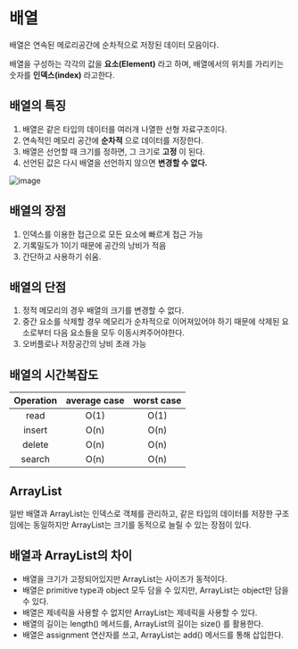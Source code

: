 # 배열
배열은 연속된 메로리공간에 순차적으로 저장된 데이터 모음이다.

배열을 구성하는 각각의 값을 **요소(Element)** 라고 하며, 배열에서의 위치를 가리키는 숫자를 **인덱스(index)** 라고한다.

## 배열의 특징
1. 배열은 같은 타입의 데이터를 여러개 나열한 선형 자료구조이다.  
2. 연속적인 메모리 공간에 **순차적** 으로 데이터를 저장한다.  
3. 배열은 선언할 때 크기를 정하면, 그 크기로 **고정** 이 된다.  
4. 선언된 값은 다시 배열을 선언하지 않으면 **변경할 수 없다.**


![image](https://user-images.githubusercontent.com/54929520/182295656-29a4dec3-62f3-4fba-a5ee-453a7391a3d9.png)

## 배열의 장점
1. 인덱스를 이용한 접근으로 모든 요소에 빠르게 접근 가능
2. 기록밀도가 1이기 때문에 공간의 낭비가 적음
3. 간단하고 사용하기 쉬움.

## 배열의 단점
1. 정적 메모리의 경우 배열의 크기를 변경할 수 없다.
2. 중간 요소를 삭제할 경우 메모리가 순차적으로 이어져있어야 하기 때문에 삭제된 요소로부터 다음 요소들을 모두 이동시켜주어야한다.
3. 오버플로나 저장공간의 낭비 초래 가능

## 배열의 시간복잡도

|Operation	|average case	|worst case|
|:----:|:---:|:---:|
|read	|O(1)|	O(1)|
|insert	|O(n)|	O(n)|
|delete|	O(n)|	O(n)|
|search	|O(n)|	O(n)|

## ArrayList
일반 배열과 ArrayList는 인덱스로 객체를 관리하고, 같은 타입의 데이터를 저장한 구조임에는 동일하지만 ArrayList는 크기를 동적으로 늘릴 수 있는 장점이 있다.

## 배열과 ArrayList의 차이
- 배열을 크기가 고정되어있지만 ArrayList는 사이즈가 동적이다.
- 배열은 primitive type과 object 모두 담을 수 있지만, ArrayList는 object만 담을 수 있다.
- 배열은 제네릭을 사용할 수 없지만 ArrayList는 제네릭을 사용할 수 있다.
- 배열의 길이는 length() 메서드를, ArrayList의 길이는 size() 를 활용한다.
- 배열은 assignment 연산자를 쓰고, ArrayList는 add() 메서드를 통해 삽입한다.
